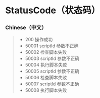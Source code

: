 # StatusCode（状态码）

### Chinese（中文）

>- 200 操作成功
>- 50001 scriptId 参数不正确
>- 50002 检查脚本失败
>- 50003 scriptId 参数不正确
>- 50004 执行脚本失败
>- 50005 scriptId 参数不正确
>- 50006 检查脚本失败
>- 50007 scriptId 参数不正确
>- 50008 执行脚本失败